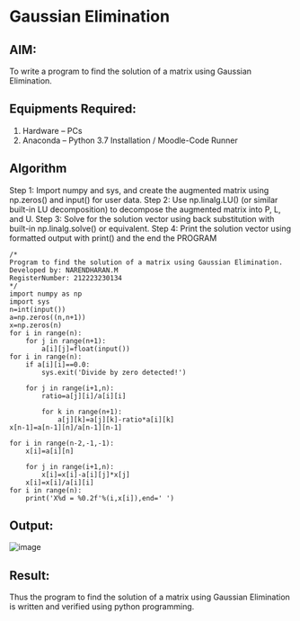 # Gaussian Elimination

## AIM:
To write a program to find the solution of a matrix using Gaussian Elimination.

## Equipments Required:
1. Hardware – PCs
2. Anaconda – Python 3.7 Installation / Moodle-Code Runner

## Algorithm
Step 1: Import numpy and sys, and create the augmented matrix using np.zeros() and
input() for user data.
Step 2: Use np.linalg.LU() (or similar built-in LU decomposition) to decompose the
augmented matrix into P, L, and U.
Step 3: Solve for the solution vector using back substitution with built-in np.linalg.solve() or
equivalent.
Step 4: Print the solution vector using formatted output with print() and the end the PROGRAM 
```
/*
Program to find the solution of a matrix using Gaussian Elimination.
Developed by: NARENDHARAN.M
RegisterNumber: 212223230134
*/
import numpy as np
import sys
n=int(input())
a=np.zeros((n,n+1))
x=np.zeros(n)
for i in range(n):
    for j in range(n+1):
        a[i][j]=float(input())
for i in range(n):
    if a[i][i]==0.0:
        sys.exit('Divide by zero detected!')
        
    for j in range(i+1,n):
        ratio=a[j][i]/a[i][i]
        
        for k in range(n+1):
            a[j][k]=a[j][k]-ratio*a[i][k]
x[n-1]=a[n-1][n]/a[n-1][n-1]

for i in range(n-2,-1,-1):
    x[i]=a[i][n]
    
    for j in range(i+1,n):
        x[i]=x[i]-a[i][j]*x[j]
    x[i]=x[i]/a[i][i]
for i in range(n):
    print('X%d = %0.2f'%(i,x[i]),end=' ')
```

## Output:
![image](https://github.com/user-attachments/assets/94fb9b67-e3d9-4457-bd40-93b7722c4482)



## Result:
Thus the program to find the solution of a matrix using Gaussian Elimination is written and verified using python programming.


